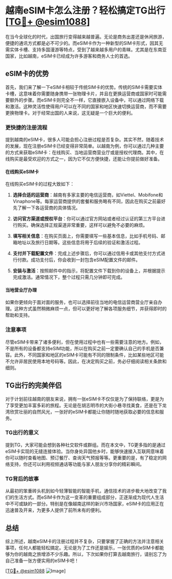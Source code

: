 # 越南eSIM卡怎么注册？轻松搞定TG出行[[TG💪+ @esim1088](https://t.me/s/esim1088)]

在当今全球化的时代，出国旅行变得越来越普遍。无论是商务出差还是休闲旅游，便捷的通讯方式都是必不可少的。而eSIM卡作为一种新型的SIM卡形式，因其无需实体卡槽、支持多国漫游等特点，受到了越来越多用户的青睐。尤其是在东南亚国家，比如越南，eSIM卡已经成为许多游客和商务人士的首选。

## eSIM卡的优势

首先，我们来了解一下eSIM卡相较于传统SIM卡的优势。传统的SIM卡需要实体卡槽，这意味着你需要随身携带一张物理卡片，并且在更换运营商或国家时可能需要额外的步骤。而eSIM卡则完全不一样，它直接嵌入设备中，可以通过网络下载和激活。这种灵活性使得用户可以在不同的国家和地区快速切换运营商，而不需要更换物理卡。对于经常出国的人来说，这无疑是一个巨大的便利。

### **更快捷的注册流程**

提到越南的eSIM卡，很多人可能会担心注册过程是否复杂。其实不然，随着技术的发展，现在注册eSIM卡已经变得非常简单。以越南为例，你可以通过几种主要的方式来获取eSIM卡：在线购买、当地运营商营业厅或是授权代理商。其中，在线购买是最受欢迎的方式之一，因为它不仅方便快捷，还能让你提前做好准备。

#### 在线购买eSIM卡

在线购买eSIM卡的过程大致如下：

1. **选择合适的运营商**：越南有多家主要的电信运营商，如Viettel、Mobifone和Vinaphone等。每家运营商提供的套餐和服务略有不同，因此在购买之前最好先了解一下各运营商的具体情况。

2. **访问官方渠道或授权平台**：你可以通过官方网站或者经过认证的第三方平台进行购买。确保选择正规渠道非常重要，这样可以避免不必要的麻烦。

3. **填写相关信息**：在购买页面上，你需要填写一些基本信息，比如手机号码、邮箱地址以及旅行日期等。这些信息将用于后续的验证和激活过程。

4. **支付并下载配置文件**：完成上述步骤后，你可以通过信用卡或其他支付方式进行付款。成功支付后，你会收到一封包含eSIM配置文件的邮件。

5. **安装与激活**：按照邮件中的指示，将配置文件下载到你的设备上，并根据提示完成激活。通常情况下，整个过程只需几分钟即可完成。

#### 当地营业厅办理

如果你更倾向于面对面的服务，也可以选择前往当地的电信运营商营业厅亲自办理。这种方式虽然稍微麻烦一点，但可以更好地了解各项服务细节，并获得即时的帮助和支持。

### **注意事项**

尽管eSIM卡带来了诸多便利，但在使用过程中也有一些需要注意的地方。例如，不是所有的设备都支持eSIM功能，所以在购买之前一定要确认自己的手机是否兼容。此外，不同国家和地区的eSIM卡可能有不同的限制条件，比如某些地区可能不允许非居民使用本地号码等。因此，在决定购买之前，务必仔细阅读相关条款和细则。

## TG出行的完美伴侣

对于计划前往越南的朋友来说，拥有一张eSIM卡不仅仅是为了保持联络，更是为了享受更加丰富多彩的旅程。无论是在胡志明市的大街小巷寻找美食，还是在下龙湾欣赏壮丽的自然风光，一张好的eSIM卡都能让你随时随地获取必要的信息和服务。

### **TG出行的意义**

提到TG，大家可能会想到各种社交软件或群组。而在本文中，TG更多指的是通过eSIM卡实现的无缝连接体验。当你身处异国他乡时，能够快速接入互联网意味着你可以随时查看地图、预订餐厅、查询天气预报等等。更重要的是，有了稳定的网络支持，你还可以利用视频通话等功能与家人朋友分享你的精彩瞬间。

### **TG背后的故事**

从最初的笨重砖头机到如今轻薄智能的智能手机，通信技术的进步极大地改变了我们的生活方式。而eSIM卡作为这一变革的重要组成部分，正逐渐成为现代人生活中不可或缺的一部分。特别是在像越南这样的新兴市场国家，eSIM卡的应用正在迅速普及开来，为更多人提供了前所未有的便利。

## 总结

综上所述，越南eSIM卡的注册过程并不复杂，只要掌握了正确的方法并注意相关事项，任何人都能轻松搞定。无论是为了工作还是娱乐，一张优质的eSIM卡都能够为你的越南之旅增添不少乐趣。所以，下次如果你打算去越南旅行，请别忘了为自己准备一张方便实用的eSIM卡吧！

[[TG💪+ @esim1088](https://t.me/s/esim1088) ![Image](https://i.postimg.cc/4NQfJmqS/Snipaste-2025-05-13-00-14-12.png)]